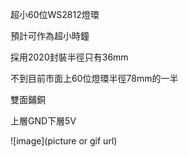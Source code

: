 超小60位WS2812燈環

預計可作為超小時鐘

採用2020封裝半徑只有36mm

不到目前市面上60位燈環半徑78mm的一半

雙面鋪銅

上層GND下層5V

![image](picture or gif url)
